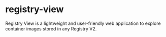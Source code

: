 # registry-view
Registry View is a lightweight and user-friendly web application to explore container images stored in any Registry V2. 
